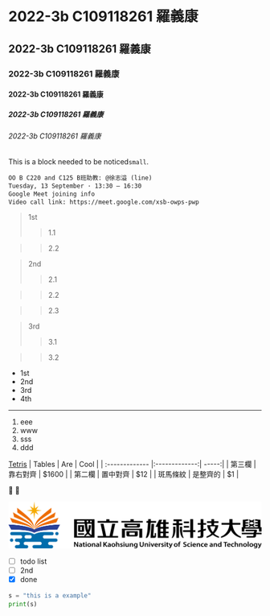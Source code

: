 # 2022-3b C109118261 羅義康
## 2022-3b C109118261 羅義康
### 2022-3b C109118261 羅義康
#### 2022-3b C109118261 羅義康
##### 2022-3b C109118261 羅義康
###### 2022-3b C109118261 羅義康

This is a block needed to be noticed`small`.

```
OO B C220 and C125 B班助教: @徐志溢 (line)
Tuesday, 13 September · 13:30 – 16:30
Google Meet joining info
Video call link: https://meet.google.com/xsb-owps-pwp

```
> 1st
>> 1.1

>> 2.2

> 2nd
>> 2.1

>> 2.2

>> 2.3

> 3rd
>> 3.1

>> 3.2

* 1st
* 2nd
* 3rd
* 4th

---

1. eee
2. www
3. sss
4. ddd

[Tetris](https://tetris.com/play-tetris)
| Tables        | Are           | Cool  |
| :------------- |:-------------:| -----:|
| 第三欄        | 靠右對齊      | $1600 |
| 第二欄        | 置中對齊      |   $12 |
| 斑馬條紋      | 是整齊的      |    $1 |

🐷 🐒

![NKUST](nkust.png "NKUST")

- [ ] todo list
- [ ] 2nd
- [x] done

```python
s = "this is a example"
print(s)
